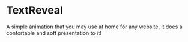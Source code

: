 # TextReveal
A simple animation that you may use at home for any website, it does a confortable and soft presentation to it!
